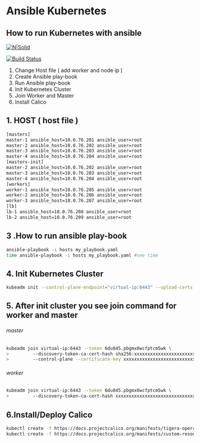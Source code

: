 # Ansible Kubernetes 
## How to run Kubernetes with ansible

[![N|Solid](https://cldup.com/dTxpPi9lDf.thumb.png)](https://nodesource.com/products/nsolid)

[![Build Status](https://travis-ci.org/joemccann/dillinger.svg?branch=master)](https://travis-ci.org/joemccann/dillinger)

1. Change Host file ( add worker and node ip )
2. Create Ansible play-book
3. Run Ansible play-book
4. Init Kubernetes Cluster
5. Join Worker and Master
6. Install Calico

## 1. HOST ( host file )
```sh
[masters]
master-1 ansible_host=10.0.76.201 ansible_user=root
master-2 ansible_host=10.0.76.202 ansible_user=root
master-3 ansible_host=10.0.76.203 ansible_user=root
master-4 ansible_host=10.0.76.204 ansible_user=root
[masters-init]
master-2 ansible_host=10.0.76.202 ansible_user=root
master-3 ansible_host=10.0.76.203 ansible_user=root
master-4 ansible_host=10.0.76.204 ansible_user=root
[workers]
worker-1 ansible_host=10.0.76.205 ansible_user=root
worker-2 ansible_host=10.0.76.206 ansible_user=root
worker-3 ansible_host=10.0.76.207 ansible_user=root
[lb]
lb-1 ansible_host=10.0.76.208 ansible_user=root
lb-2 ansible_host=10.0.76.209 ansible_user=root
```

## 3 .How to run ansible play-book
```sh
ansible-playbook -i hosts my_playbook.yaml
time ansible-playbook -i hosts my_playbook.yaml #see time
```
## 4. Init Kubernetes Cluster 
```sh
kubeadm init --control-plane-endpoint="virtual-ip:6443" --upload-certs --apiserver-advertise-address=master-1-ip --pod-network-cidr=192.168.0.0/16
```
## 5. After init cluster you see join command for worker and master 
###### master


```sh
kubeadm join virtual-ip:6443 --token 6du845.pbgmx0wcfptcm5wk \
>         --discovery-token-ca-cert-hash sha256:xxxxxxxxxxxxxxxxxxxxxxxxxxxxxxxxxxxxxxxxxxxxxxxxxxx \
>         --control-plane --certificate-key xxxxxxxxxxxxxxxxxxxxxxxxxxxxxxxxxxxxxxxxxxxxxxxxxxxxxxxxx
```
###### worker
```sh
kubeadm join virtual-ip:6443 --token 6du845.pbgmx0wcfptcm5wk \
>         --discovery-token-ca-cert-hash xxxxxxxxxxxxxxxxxxxxxxxxxxxxxxxxxxxxxxxxx
```


## 6.Install/Deploy Calico
```sh
kubectl create -f https://docs.projectcalico.org/manifests/tigera-operator.yaml 
kubectl create -f https://docs.projectcalico.org/manifests/custom-resources.yaml
```

